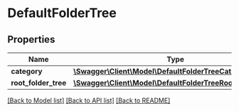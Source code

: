 # DefaultFolderTree

## Properties
Name | Type | Description | Notes
------------ | ------------- | ------------- | -------------
**category** | [**\Swagger\Client\Model\DefaultFolderTreeCategory**](DefaultFolderTreeCategory.md) |  | [optional] 
**root_folder_tree** | [**\Swagger\Client\Model\DefaultFolderTreeRootFolderEntity**](DefaultFolderTreeRootFolderEntity.md) |  | [optional] 

[[Back to Model list]](../README.md#documentation-for-models) [[Back to API list]](../README.md#documentation-for-api-endpoints) [[Back to README]](../README.md)


